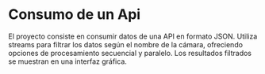 # Consumo de un Api
El proyecto consiste en consumir datos de una API en formato JSON. Utiliza streams para filtrar los datos según el nombre de la cámara, ofreciendo opciones de procesamiento secuencial y paralelo. Los resultados filtrados se muestran en una interfaz gráfica.

